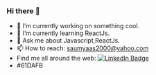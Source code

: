 ### Hi there 👋


- 🔭 I’m currently working on something cool.
- 🌱 I’m currently learning ReactJs.
- 💬 Ask me about Javascript,ReactJs.
- 📫 How to reach: saumyaas2000@yahoo.com
- Find me all around the web: [![LinkedIn Badge](https://img.shields.io/badge/LinkedIn-Profile-informational?style=flat&logo=linkedin&logoColor=white&color=0D76A8)](https://www.linkedin.com/in/saumya-reddy-381320230/)
- #61DAFB

